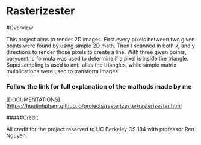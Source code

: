 Rasterizester
===================================

#Overview

This project aims to render 2D images. First every pixels between two given points were found by using simple 2D math. Then I scanned in both x, and y directions to render those pixels to create a line. With three given points, barycentric formula was used to determine if a pixel is inside the triangle. Supersampling is used to anti-alias the triangles, while simple matrix mulplications were used to transform images.


### Follow the link for full explanation of the mathods made by me

[DOCUMENTATIONS](https://huutinhpham.github.io/projects/rasterizester/rasterizester.html

#####Credit

All credit for the project reserved to UC Berkeley CS 184 with professor Ren Nguyen.

